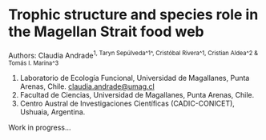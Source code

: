 # Trophic structure and species role in the Magellan Strait food web

Authors: Claudia Andrade<sup>1, Taryn Sepúlveda^1^, Cristóbal Rivera^1, Cristian Aldea^2 & Tomás I. Marina^3

1. Laboratorio de Ecología Funcional, Universidad de Magallanes, Punta Arenas, Chile. claudia.andrade@umag.cl
2. Facultad de Ciencias, Universidad de Magallanes, Punta Arenas, Chile.
3. Centro Austral de Investigaciones Científicas (CADIC-CONICET), Ushuaia, Argentina.

Work in progress...
